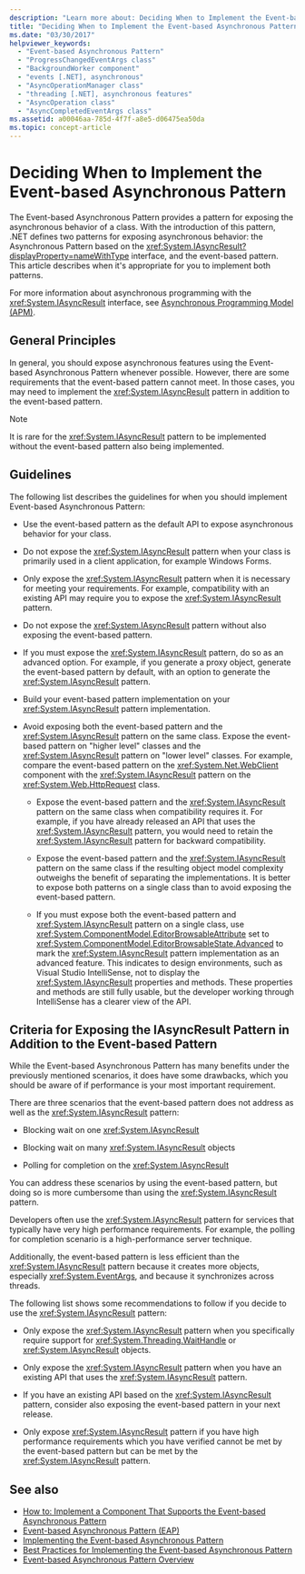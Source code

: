 ```yaml
---
description: "Learn more about: Deciding When to Implement the Event-based Asynchronous Pattern"
title: "Deciding When to Implement the Event-based Asynchronous Pattern"
ms.date: "03/30/2017"
helpviewer_keywords:
  - "Event-based Asynchronous Pattern"
  - "ProgressChangedEventArgs class"
  - "BackgroundWorker component"
  - "events [.NET], asynchronous"
  - "AsyncOperationManager class"
  - "threading [.NET], asynchronous features"
  - "AsyncOperation class"
  - "AsyncCompletedEventArgs class"
ms.assetid: a00046aa-785d-4f7f-a8e5-d06475ea50da
ms.topic: concept-article
---
```

# Deciding When to Implement the Event-based Asynchronous Pattern

The Event-based Asynchronous Pattern provides a pattern for exposing the asynchronous behavior of a class. With the introduction of this pattern, .NET defines two patterns for exposing asynchronous behavior: the Asynchronous Pattern based on the <xref:System.IAsyncResult?displayProperty=nameWithType> interface, and the event-based pattern. This article describes when it's appropriate for you to implement both patterns.

For more information about asynchronous programming with the <xref:System.IAsyncResult> interface, see [Asynchronous Programming Model (APM)](asynchronous-programming-model-apm.md).

## General Principles

In general, you should expose asynchronous features using the Event-based Asynchronous Pattern whenever possible. However, there are some requirements that the event-based pattern cannot meet. In those cases, you may need to implement the <xref:System.IAsyncResult> pattern in addition to the event-based pattern.

> [!NOTE]
> It is rare for the <xref:System.IAsyncResult> pattern to be implemented without the event-based pattern also being implemented.

## Guidelines

The following list describes the guidelines for when you should implement Event-based Asynchronous Pattern:

- Use the event-based pattern as the default API to expose asynchronous behavior for your class.

- Do not expose the <xref:System.IAsyncResult> pattern when your class is primarily used in a client application, for example Windows Forms.

- Only expose the <xref:System.IAsyncResult> pattern when it is necessary for meeting your requirements. For example, compatibility with an existing API may require you to expose the <xref:System.IAsyncResult> pattern.

- Do not expose the <xref:System.IAsyncResult> pattern without also exposing the event-based pattern.

- If you must expose the <xref:System.IAsyncResult> pattern, do so as an advanced option. For example, if you generate a proxy object, generate the event-based pattern by default, with an option to generate the <xref:System.IAsyncResult> pattern.

- Build your event-based pattern implementation on your <xref:System.IAsyncResult> pattern implementation.

- Avoid exposing both the event-based pattern and the <xref:System.IAsyncResult> pattern on the same class. Expose the event-based pattern on "higher level" classes and the <xref:System.IAsyncResult> pattern on "lower level" classes. For example, compare the event-based pattern on the <xref:System.Net.WebClient> component with the <xref:System.IAsyncResult> pattern on the <xref:System.Web.HttpRequest> class.

  - Expose the event-based pattern and the <xref:System.IAsyncResult> pattern on the same class when compatibility requires it. For example, if you have already released an API that uses the <xref:System.IAsyncResult> pattern, you would need to retain the <xref:System.IAsyncResult> pattern for backward compatibility.

  - Expose the event-based pattern and the <xref:System.IAsyncResult> pattern on the same class if the resulting object model complexity outweighs the benefit of separating the implementations. It is better to expose both patterns on a single class than to avoid exposing the event-based pattern.

  - If you must expose both the event-based pattern and <xref:System.IAsyncResult> pattern on a single class, use <xref:System.ComponentModel.EditorBrowsableAttribute> set to <xref:System.ComponentModel.EditorBrowsableState.Advanced> to mark the <xref:System.IAsyncResult> pattern implementation as an advanced feature. This indicates to design environments, such as Visual Studio IntelliSense, not to display the <xref:System.IAsyncResult> properties and methods. These properties and methods are still fully usable, but the developer working through IntelliSense has a clearer view of the API.

## Criteria for Exposing the IAsyncResult Pattern in Addition to the Event-based Pattern

While the Event-based Asynchronous Pattern has many benefits under the previously mentioned scenarios, it does have some drawbacks, which you should be aware of if performance is your most important requirement.

There are three scenarios that the event-based pattern does not address as well as the <xref:System.IAsyncResult> pattern:

- Blocking wait on one <xref:System.IAsyncResult>

- Blocking wait on many <xref:System.IAsyncResult> objects

- Polling for completion on the <xref:System.IAsyncResult>

You can address these scenarios by using the event-based pattern, but doing so is more cumbersome than using the <xref:System.IAsyncResult> pattern.

Developers often use the <xref:System.IAsyncResult> pattern for services that typically have very high performance requirements. For example, the polling for completion scenario is a high-performance server technique.

Additionally, the event-based pattern is less efficient than the <xref:System.IAsyncResult> pattern because it creates more objects, especially <xref:System.EventArgs>, and because it synchronizes across threads.

The following list shows some recommendations to follow if you decide to use the <xref:System.IAsyncResult> pattern:

- Only expose the <xref:System.IAsyncResult> pattern when you specifically require support for <xref:System.Threading.WaitHandle> or <xref:System.IAsyncResult> objects.

- Only expose the <xref:System.IAsyncResult> pattern when you have an existing API that uses the <xref:System.IAsyncResult> pattern.

- If you have an existing API based on the <xref:System.IAsyncResult> pattern, consider also exposing the event-based pattern in your next release.

- Only expose <xref:System.IAsyncResult> pattern if you have high performance requirements which you have verified cannot be met by the event-based pattern but can be met by the <xref:System.IAsyncResult> pattern.

## See also

- [How to: Implement a Component That Supports the Event-based Asynchronous Pattern](component-that-supports-the-event-based-asynchronous-pattern.md)
- [Event-based Asynchronous Pattern (EAP)](event-based-asynchronous-pattern-eap.md)
- [Implementing the Event-based Asynchronous Pattern](implementing-the-event-based-asynchronous-pattern.md)
- [Best Practices for Implementing the Event-based Asynchronous Pattern](best-practices-for-implementing-the-event-based-asynchronous-pattern.md)
- [Event-based Asynchronous Pattern Overview](event-based-asynchronous-pattern-overview.md)
